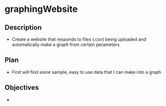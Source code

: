 # graphingWebsite

## Description
* Create a website that responds to files (.csv) being uploaded and automatically make a graph from certain perameters



## Plan
* First will find some sample, easy to use data that I can make into a graph



## Objectives
* 
